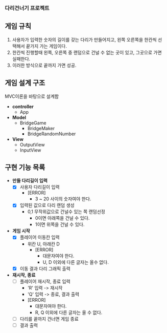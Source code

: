 ### 다리건너기 프로젝트

## 게임 규칙

1. 사용자가 입력한 숫자의 길이를 갖는 다리가 만들어지고, 왼쪽 오른쪽을 한칸씩 선택해서 끝가지 가는 게임이다.
2. 한칸씩 진행할때 왼쪽, 오른쪽 중 랜덤으로 건널 수 없는 곳이 있고, 그곳으로 가면 실패한다.
3. 이러한 방식으로 끝까지 가면 성공.


## 게임 설계 구조

MVC이론을 바탕으로 설계함

- **controller**
    - App
- **Model**
    - BridgeGame
        - BridgeMaker
        - BridgeRandomNumber
- **View**
    - OutputView
    - InputView


## 구현 기능 목록

- **만들 다리길이 입력**
    - [x] 사용자 다리길이 입력
        - [ERROR]
            - 3 ~ 20 사이의 숫자여야 한다.
    - [x] 입력된 값으로 다리 랜덤 생성
        - 0,1 무작위값으로 건널수 있는 쪽 랜덤선정
            - 0이면 아래쪽을 건널 수 있다.
            - 1이면 위쪽을 건널 수 있다.

- **게임 시작**
    - [x] 플레이어 이동칸 입력
        - 위칸 U, 아래칸 D
            - [ERROR]
                - 대문자여야 한다.
                - U, D 이외에 다른 글자는 올수 없다.
    - [x] 이동 결과 다리 그래픽 출력

- **재시작, 종료**
    - [ ] 플레이어 재시작, 종료 입력
        - 'R' 입력 -> 재시작
        - 'Q' 입력 -> 종료, 결과 출력
        - [ERROR]
            - 대문자여야 한다.
            - R, Q 이외에 다른 글자는 올 수 없다.
    - [ ] 다리를 끝까지 건너면 게임 종료
    - [ ] 결과 출력